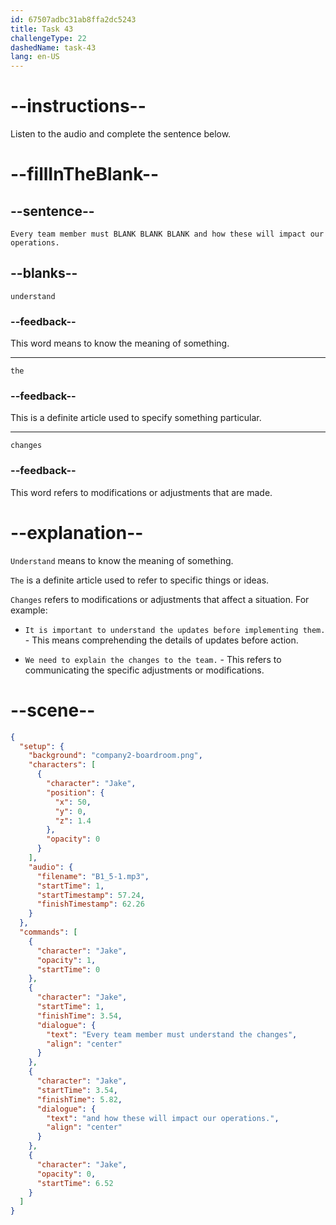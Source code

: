 ```yaml
---
id: 67507adbc31ab8ffa2dc5243
title: Task 43
challengeType: 22
dashedName: task-43
lang: en-US
---
```


<!-- (Audio) Jake: Every team member must understand the changes and how these will impact our operations. -->

# --instructions--

Listen to the audio and complete the sentence below.

# --fillInTheBlank--

## --sentence--

`Every team member must BLANK BLANK BLANK and how these will impact our operations.`

## --blanks--

`understand`

### --feedback--

This word means to know the meaning of something.

---

`the`

### --feedback--

This is a definite article used to specify something particular.

---

`changes`

### --feedback--

This word refers to modifications or adjustments that are made.

# --explanation--

`Understand` means to know the meaning of something. 

`The` is a definite article used to refer to specific things or ideas.

`Changes` refers to modifications or adjustments that affect a situation. For example:

- `It is important to understand the updates before implementing them.` - This means comprehending the details of updates before action.

- `We need to explain the changes to the team.` - This refers to communicating the specific adjustments or modifications.

# --scene--

```json
{
  "setup": {
    "background": "company2-boardroom.png",
    "characters": [
      {
        "character": "Jake",
        "position": {
          "x": 50,
          "y": 0,
          "z": 1.4
        },
        "opacity": 0
      }
    ],
    "audio": {
      "filename": "B1_5-1.mp3",
      "startTime": 1,
      "startTimestamp": 57.24,
      "finishTimestamp": 62.26
    }
  },
  "commands": [
    {
      "character": "Jake",
      "opacity": 1,
      "startTime": 0
    },
    {
      "character": "Jake",
      "startTime": 1,
      "finishTime": 3.54,
      "dialogue": {
        "text": "Every team member must understand the changes",
        "align": "center"
      }
    },
    {
      "character": "Jake",
      "startTime": 3.54,
      "finishTime": 5.82,
      "dialogue": {
        "text": "and how these will impact our operations.",
        "align": "center"
      }
    },
    {
      "character": "Jake",
      "opacity": 0,
      "startTime": 6.52
    }
  ]
}
```
